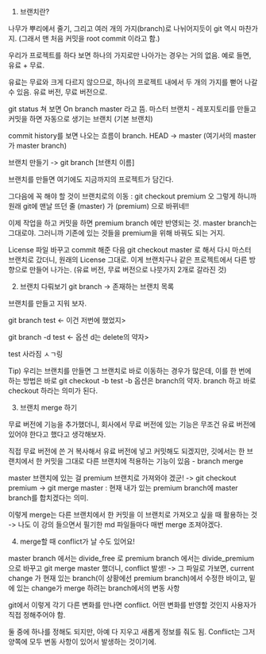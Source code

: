 1. 브랜치란?

나무가 뿌리에서 줄기, 그리고 여러 개의 가지(branch)로 나뉘어지듯이 git 역시 마찬가지. (그래서 맨 처음 커밋을 root commit 이라고 함.)

우리가 프로젝트를 하다 보면 하나의 가지로만 나아가는 경우는 거의 없음. 예로 들면, 유료 + 무료.

유료는 무료와 크게 다르지 않으므로, 하나의 프로젝트 내에서 두 개의 가지를 뻗어 나갈 수 있음. 유료 버전, 무료 버전으로.

git status 쳐 보면 On branch master 라고 뜸.
마스터 브랜치 - 레포지토리를 만들고 커밋을 하면 자동으로 생기는 브랜치 (기본 브랜치)

commit history를 보면 나오는 흐름이 branch.
HEAD -> master (여기서의 master 가 master branch)

브랜치 만들기 -> git branch [브랜치 이름]

브랜치를 만들면 여기에도 지금까지의 프로젝트가 담긴다.

그다음에 꼭 해야 할 것이 브랜치로의 이동 : git checkout premium
오 그렇게 하니까 원래 git에 맨날 뜨던 줄 (master) 가 (premium) 으로 바뀌네!!

이제 작업을 하고 커밋을 하면 premium branch 에만 반영되는 것. master branch는 그대로야. 그러니까 기존에 있는 것들을 premium을 위해 바꿔도 되는 거지.

License 파일 바꾸고 commit 해준 다음
git checkout master 로 해서 다시 마스터 브랜치로 갔더니,
원래의 License 그대로. 이게 브랜치구나 같은 프로젝트에서 다른 방향으로 만들어 나가는. (유료 버전, 무료 버전으로 나뭇가지 2개로 갈라진 것)

2. 브랜치 다뤄보기
   git branch -> 존재하는 브랜치 목록

브랜치를 만들고 지워 보자.

git branch test <- 이건 저번에 했었지>

git branch -d test <- 옵션 d는 delete의 약자>

test 사라짐 ㅅㄱ링

Tip) 우리는 브랜치를 만들면 그 브랜치로 바로 이동하는 경우가 많은데, 이를 한 번에 하는 방법은 바로
git checkout -b test
-b 옵션은 branch의 약자. branch 하고 바로 checkout 하라는 의미가 된다.

3. 브랜치 merge 하기

무료 버전에 기능을 추가했더니, 회사에서 무료 버전에 있는 기능은 무조건 유료 버전에 있어야 한다고 했다고 생각해보자.

직접 무료 버전에 쓴 거 복사해서 유료 버전에 넣고 커밋해도 되겠지만, 깃에서는 한 브랜치에서 한 커밋을 그대로 다른 브랜치에 적용하는 기능이 있음 - branch merge

master 브랜치에 있는 걸 premium 브랜치로 가져와야 겠군! -> git checkout premium -> git merge master
: 현재 내가 있는 premium branch에 master branch를 합치겠다는 의미.

이렇게 merge는 다른 브랜치에서 한 커밋을 이 브랜치로 가져오고 싶을 때 활용하는 것 -> 나도 이 강의 들으면서 필기한 md 파일들마다 매번 merge 조져야겠다.

4. merge할 때 conflict가 날 수도 있어요!

master branch 에서는 divide_free 로
premium branch 에서는 divide_premium 으로 바꾸고 git merge master 했더니,
conflict 발생! -> 그 파일로 가보면, current change 가 현재 있는 branch(이 상황에선 premium branch)에서 수정한 바이고, 밑에 있는 change가 merge 하려는 branch에서의 변동 사항

git에서 이렇게 각기 다른 변화를 만나면 conflict. 어떤 변화를 반영할 것인지 사용자가 직접 정해주어야 함.

둘 중에 하나를 정해도 되지만, 아예 다 지우고 새롭게 정보를 줘도 됨. Conflict는 그저 양쪽에 모두 변동 사항이 있어서 발생하는 것이기에.
